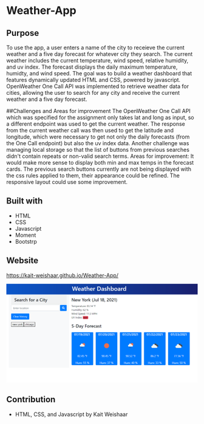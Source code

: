 # Weather-App

## Purpose
To use the app, a user enters a name of the city to receieve the current weather and a five day forecast for whatever city they search. The current weather includes the current temperature, wind speed, relative humidity, and uv index. The forecast displays the daily maximum temperature, humidty, and wind speed. The goal was to build a weather dashboard that features dynamically updated HTML and CSS, powered by javascript. OpenWeather One Call API was implemented to retrieve weather data for cities, allowing the user to search for any city and receive the current weather and a five day forecast.


##Challenges and Areas for improvement
The OpenWeather One Call API which was specified for the assignment only takes lat and long as input, so a different endpoint was used to get the current weather. The response from the current weather call was then used to get the latitude and longitude, which were necessary to get not only the daily forecasts (from the One Call endpoint) but also the uv index data. Another challenge was managing local storage so that the list of buttons from previous searches didn't contain repeats or non-valid search terms.
Areas for improvement:
It would make more sense to display both min and max temps in the forecast cards.
The previous search buttons currently are not being displayed with the css rules applied to them, their appearance could be refined.
The responsive layout could use some improvement.


## Built with
* HTML
* CSS
* Javascript
* Moment
* Bootstrp

## Website
https://kait-weishaar.github.io/Weather-App/

![Image of quiz](./assets/Capture.PNG)


## Contribution
* HTML, CSS, and Javascript by Kait Weishaar
